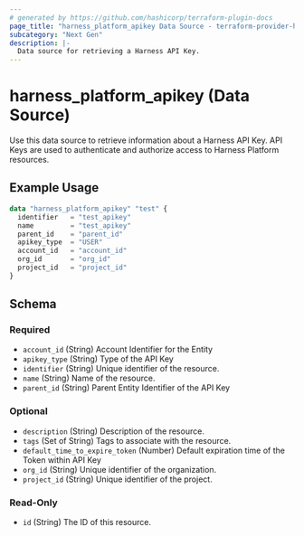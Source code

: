 ```yaml
---
# generated by https://github.com/hashicorp/terraform-plugin-docs
page_title: "harness_platform_apikey Data Source - terraform-provider-harness"
subcategory: "Next Gen"
description: |-
  Data source for retrieving a Harness API Key.
---
```


# harness_platform_apikey (Data Source)

Use this data source to retrieve information about a Harness API Key. API Keys are used to authenticate and authorize access to Harness Platform resources.

## Example Usage

```terraform
data "harness_platform_apikey" "test" {
  identifier   = "test_apikey"
  name         = "test_apikey"
  parent_id    = "parent_id"
  apikey_type  = "USER"
  account_id   = "account_id"
  org_id       = "org_id"
  project_id   = "project_id"
}
```

## Schema

### Required

- `account_id` (String) Account Identifier for the Entity
- `apikey_type` (String) Type of the API Key
- `identifier` (String) Unique identifier of the resource.
- `name` (String) Name of the resource.
- `parent_id` (String) Parent Entity Identifier of the API Key

### Optional

- `description` (String) Description of the resource.
- `tags` (Set of String) Tags to associate with the resource.
- `default_time_to_expire_token` (Number) Default expiration time of the Token within API Key
- `org_id` (String) Unique identifier of the organization.
- `project_id` (String) Unique identifier of the project.

### Read-Only

- `id` (String) The ID of this resource.
